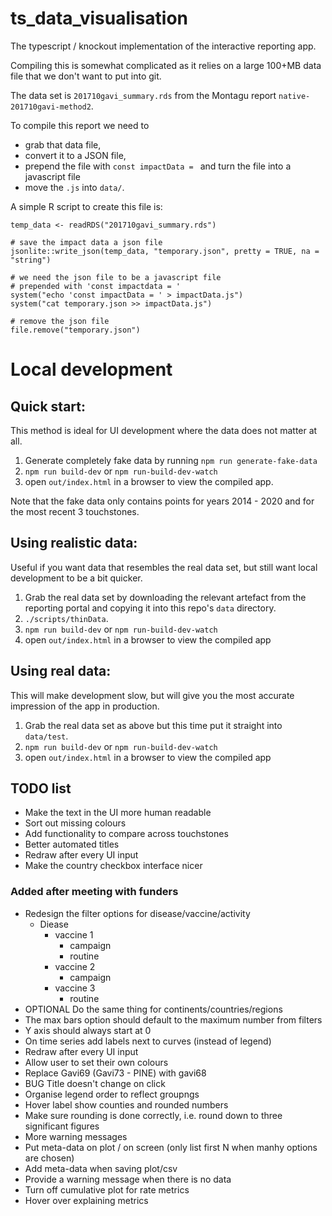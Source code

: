 # ts_data_visualisation
The typescript / knockout implementation of the interactive reporting app.

Compiling this is somewhat complicated as it relies on a large 100+MB data file that we don't want to put into git.

The data set is `201710gavi_summary.rds` from the Montagu report `native-201710gavi-method2`.

To compile this report we need to 
* grab that data file,
* convert it to a JSON file,
* prepend the file with `const impactData = ` and turn the file into a javascript file
* move the `.js` into `data/`.

A simple R script to create this file is:
```
temp_data <- readRDS("201710gavi_summary.rds")

# save the impact data a json file
jsonlite::write_json(temp_data, "temporary.json", pretty = TRUE, na = "string")

# we need the json file to be a javascript file
# prepended with 'const impactdata = '
system("echo 'const impactData = ' > impactData.js")
system("cat temporary.json >> impactData.js")

# remove the json file
file.remove("temporary.json")
```

# Local development

## Quick start:
This method is ideal for UI development where the data does not matter at all.
1. Generate completely fake data by running `npm run generate-fake-data`
2. `npm run build-dev` or `npm run-build-dev-watch`
3. open `out/index.html` in a browser to view the compiled app.

Note that the fake data only contains points for years 2014 - 2020 and for the most 
recent 3 touchstones.

## Using realistic data:
Useful if you want data that resembles the real data set, but still want
local development to be a bit quicker.
1. Grab the real data set by downloading the relevant artefact from the
reporting portal and copying it into this repo's `data` directory.
2. `./scripts/thinData`.
3. `npm run build-dev` or `npm run-build-dev-watch`
4. open `out/index.html` in a browser to view the compiled app

## Using real data:
This will make development slow, but will give you the most accurate impression
of the app in production.
1. Grab the real data set as above but this time put it straight into `data/test`.
3. `npm run build-dev` or `npm run-build-dev-watch`
4. open `out/index.html` in a browser to view the compiled app

## TODO list
* Make the text in the UI more human readable
* Sort out missing colours
* Add functionality to compare across touchstones
* Better automated titles
* Redraw after every UI input
* Make the country checkbox interface nicer
### Added after meeting with funders
* Redesign the filter options for disease/vaccine/activity
    * Diease
        * vaccine 1
            * campaign
            * routine
        * vaccine 2
            * campaign
        * vaccine 3
            * routine
* OPTIONAL Do the same thing for continents/countries/regions
* The max bars option should default to the maximum number from filters
* Y axis should always start at 0
* On time series add labels next to curves (instead of legend)
* Redraw after every UI input
* Allow user to set their own colours
* Replace Gavi69 (Gavi73 - PINE) with gavi68
* BUG Title doesn't change on click
* Organise legend order to reflect groupngs
* Hover label show counties and rounded numbers
* Make sure rounding is done correctly, i.e. round down to three significant figures
* More warning messages
* Put meta-data on plot / on screen (only list first N when manhy options are chosen)
* Add meta-data when saving plot/csv
* Provide a warning message when there is no data
* Turn off cumulative plot for rate metrics
* Hover over explaining metrics
